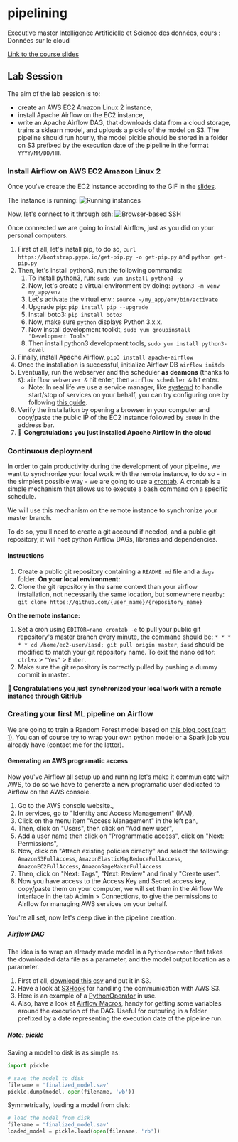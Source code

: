 # pipelining
Executive master Intelligence Artificielle et Science des données, cours : Données sur le cloud

[Link to the course slides](https://docs.google.com/presentation/d/1y02d8T-svCBt_LePXXv-q00uTskQCgrmHtUv6nTxF-Q/edit?usp=sharing)


## Lab Session 

The aim of the lab session is to:
- create an AWS EC2 Amazon Linux 2 instance,
- install Apache Airflow on the EC2 instance,
- write an Apache Airflow DAG, that downloads data from a cloud storage, trains a sklearn model, and uploads a pickle of the model on S3. The pipeline should run hourly, the model pickle should be stored in a folder on S3 prefixed by the execution date of the pipeline in the format `YYYY/MM/DD/HH`.


### Install Airflow on AWS EC2 Amazon Linux 2
Once you've create the EC2 instance according to the GIF in the [slides](https://docs.google.com/presentation/d/1y02d8T-svCBt_LePXXv-q00uTskQCgrmHtUv6nTxF-Q/edit?usp=sharing).

The instance is running:
![Running instances](https://github.com/faouzelfassi/pipelining/blob/master/doc/ec2_home.png?raw=true)

Now, let's connect to it through ssh:
![Browser-based SSH ](https://github.com/faouzelfassi/pipelining/blob/master/doc/ec2_ssh.png?raw=true)

Once connected we are going to install Airflow, just as you did on your personal computers.

1. First of all, let's install pip, to do so, `curl https://bootstrap.pypa.io/get-pip.py -o get-pip.py` and `python get-pip.py`
1. Then, let's install python3, run the following commands:
	1. To install python3, run: `sudo yum install python3 -y`
	1. Now, let's create a virtual environment by doing: `python3 -m venv my_app/env`
	1. Let's activate the virtual env.: `source ~/my_app/env/bin/activate`
	1. Upgrade pip: `pip install pip --upgrade`
	1. Install boto3: `pip install boto3`
	1. Now, make sure `python` displays Python 3.x.x.
	1. Now install development toolkit, `sudo yum groupinstall "Development Tools"`
	1. Then install python3 development tools, `sudo yum install python3-devel`
1. Finally, install Apache Airflow, `pip3 install apache-airflow`
1. Once the installation is successful, initialize Airflow DB `airflow initdb`
1. Eventually, run the webserver and the scheduler **as deamons** (thanks to `&`): `airflow webserver &` hit enter, then  `airflow scheduler &` hit enter.
	* Note: In real life we use a service manager, like [systemd](https://doc.ubuntu-fr.org/systemd) to handle start/stop of services on your behalf, you can try configuring one by following [this guide](https://doc.ubuntu-fr.org/creer_un_service_avec_systemd).
1. Verify the installation by opening a browser in your computer and copy/paste the public IP of the EC2 instance followed by `:8080` in the address bar.
1. 🎉 **Congratulations you just installed Apache Airflow in the cloud**

### Continuous deployment
In order to gain productivity during the development of your pipeline, we want to synchronize your local work with the remote instance, to do so - in the simplest possible way - we are going to use a [crontab](https://doc.ubuntu-fr.org/cron).
A crontab is a simple mechanism that allows us to execute a bash command on a specific schedule.

We will use this mechanism on the remote instance to synchronize your master branch.

To do so, you'll need to create a git accound if needed, and a public git repository, it will host python Airflow DAGs, libraries and dependencies.

#### Instructions
1. Create a public git repository containing a `README.md` file and a `dags` folder.
**On your local environment:**
1. Clone the git repository in the same context than your airflow installation, not necessarily the same location, but somewhere nearby: `git clone https://github.com/{user_name}/{repository_name}`

**On the remote instance:**
1. Set a cron using `EDITOR=nano crontab -e` to pull your public git repository's master branch every minute, the command should be: `* * * * * cd /home/ec2-user/iasd; git pull origin master`, `iasd` should be modified to match your git repository name. To exit the nano editor: `ctrl+x` > `"Yes"` > `Enter`.
1. Make sure the git repository is correctly pulled by pushing a dummy commit in master.


🎉 **Congratulations you just synchronized your local work with a remote instance through GitHub**

### Creating your first ML pipeline on Airflow

We are going to train a Random Forest model based on [this blog post (part 1)](https://stackabuse.com/random-forest-algorithm-with-python-and-scikit-learn/). You can of course try to wrap your own python model or a Spark job you already have (contact me for the latter).

#### Generating an AWS programatic access
Now you've Airflow all setup up and running let's make it communicate with AWS, to do so we have to generate a new programatic user dedicated to Airflow on the AWS console.

1. Go to the AWS console website.,
1. In services, go to "Identity and Access Management" (IAM),
1. Click on the menu item "Access Management" in the left pan,
1. Then, click on "Users", then click on "Add new user",
1. Add a user name then click on "Programmatic access", click on "Next: Permissions",
1. Now, click on "Attach existing policies directly" and select the following: `AmazonS3FullAccess`, `AmazonElasticMapReduceFullAccess`, `AmazonEC2FullAccess`, `AmazonSageMakerFullAccess`
1. Then, click on "Next: Tags", "Next: Review" and finally "Create user". 
1. Now you have access to the Access Key and Secret access key, copy/paste them on your computer, we will set them in the Airflow We interface in the tab Admin > Connections, to give the permissions to Airflow for managing AWS services on your behalf.

You're all set, now let's deep dive in the pipeline creation.

##### Airflow DAG
The idea is to wrap an already made model in a `PythonOperator` that takes the downloaded data file as a parameter, and the model output location as a parameter.


1. First of all, [download this csv](https://drive.google.com/file/d/1mVmGNx6cbfvRHC_DvF12ZL3wGLSHD9f_/view) and put it in S3.
1. Have a look at [S3Hook](https://airflow.apache.org/docs/stable/_modules/airflow/hooks/S3_hook.html) for handling the communication with AWS S3.
1. Here is an example of a [PythonOperator](https://airflow.apache.org/docs/stable/howto/operator/python.html) in use.
1. Also, have a look at [Airflow Macros](https://airflow.apache.org/docs/stable/macros-ref.html#macros), handy for getting some variables around the execution of the DAG. Useful for outputing in a folder prefixed by a date representing the execution date of the pipeline run.


##### Note: pickle
Saving a model to disk is as simple as:

```python
import pickle

# save the model to disk
filename = 'finalized_model.sav'
pickle.dump(model, open(filename, 'wb'))
```

Symmetrically, loading a model from disk:

```python
# load the model from disk
filename = 'finalized_model.sav'
loaded_model = pickle.load(open(filename, 'rb'))
```


